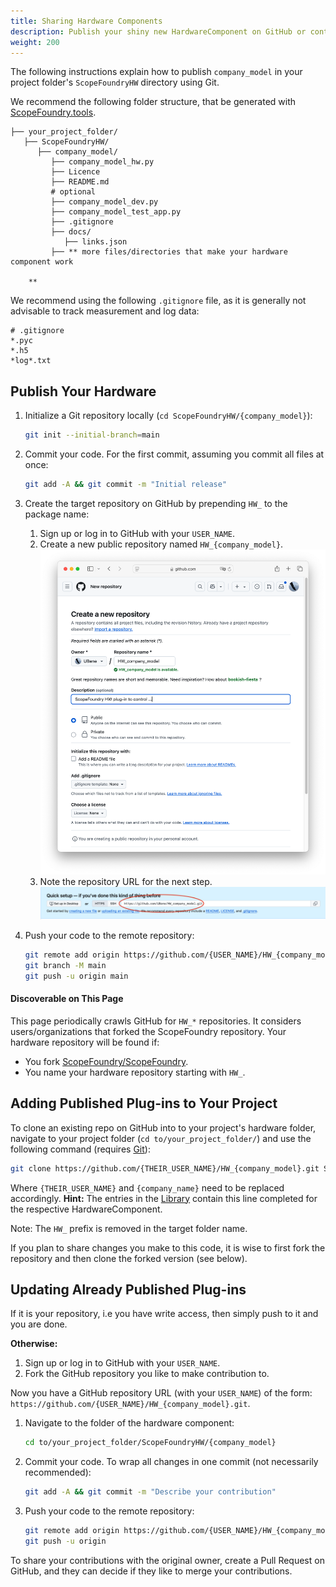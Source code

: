 ```yaml
---
title: Sharing Hardware Components
description: Publish your shiny new HardwareComponent on GitHub or contribute to existing ones. 
weight: 200
---
```


The following instructions explain how to publish `company_model` in your project folder's `ScopeFoundryHW` directory using Git. 

We recommend  the following folder structure, that be generated with [ScopeFoundry.tools](/docs/11_tools-tutorials/2_hardware-1/#the-template).

```
├── your_project_folder/
   ├── ScopeFoundryHW/
      ├── company_model/
         ├── company_model_hw.py					
         ├── Licence
         ├── README.md
         # optional
         ├── company_model_dev.py			
         ├── company_model_test_app.py
         ├── .gitignore
         ├── docs/
            ├── links.json 
         ├── ** more files/directories that make your hardware component work
         
    **
```

We recommend using the following `.gitignore` file, as it is generally not advisable to track measurement and log data:

```.gitignore
# .gitignore
*.pyc
*.h5
*log*.txt
```

## Publish Your Hardware

1. Initialize a Git repository locally (`cd ScopeFoundryHW/{company_model}`):

   ```sh
   git init --initial-branch=main
   ```
   
2. Commit your code. For the first commit, assuming you commit all files at once:

   ```sh
   git add -A && git commit -m "Initial release"
   ```

3. Create the target repository on GitHub by prepending `HW_` to the package name:

   1. Sign up or log in to GitHub with your `USER_NAME`.  
   2. Create a new public repository named `HW_{company_model}`.  
      ![create_repo](create_repo.png)  
   3. Note the repository URL for the next step.  
      ![repo_created](repo_created.png)

4. Push your code to the remote repository:

   ```sh
   git remote add origin https://github.com/{USER_NAME}/HW_{company_model}.git
   git branch -M main
   git push -u origin main
   ```

#### Discoverable on This Page

This page periodically crawls GitHub for `HW_*` repositories. It considers users/organizations that forked the ScopeFoundry repository. Your hardware repository will be found if:

- You fork [ScopeFoundry/ScopeFoundry](https://github.com/ScopeFoundry/ScopeFoundry).
- You name your hardware repository starting with `HW_`.

## Adding Published Plug-ins to Your Project

To clone an existing repo on GitHub  into to your project's hardware folder, navigate to your project folder (`cd to/your_project_folder/`) and use the following command  (requires [Git](/docs/100_development-environment/20_git/)):

```sh
git clone https://github.com/{THEIR_USER_NAME}/HW_{company_model}.git ScopeFoundryHW/{company_model}
```

Where `{THEIR_USER_NAME}` and `{company_name}` need to be replaced accordingly. **Hint:** The entries in the [Library](/docs/301_existing-hardware-components/) contain this line completed for the respective HardwareComponent. 

Note: The `HW_` prefix is removed in the target folder name.

If you plan to share changes you make to this code, it is wise to first fork the repository and then clone the forked version (see below).

## Updating Already Published Plug-ins

If it is your repository, i.e you have write access, then simply push to it and you are done. 

**Otherwise:**

1. Sign up or log in to GitHub with your `USER_NAME`.  
2. Fork the GitHub repository you like to make contribution to.

Now you have a GitHub repository URL (with your `USER_NAME`) of the form: `https://github.com/{USER_NAME}/HW_{company_model}.git`. 

1. Navigate to the folder of the hardware component:
   ```sh
   cd to/your_project_folder/ScopeFoundryHW/{company_model}
   ```

2. Commit your code. To wrap all changes in one commit (not necessarily recommended):
   ```sh
   git add -A && git commit -m "Describe your contribution"
   ```

3. Push your code to the remote repository:
   ```sh
   git remote add origin https://github.com/{USER_NAME}/HW_{company_model}.git
   git push -u origin
   ```

To share your contributions with the original owner, create a Pull Request on GitHub, and they can decide if they like to merge your contributions.